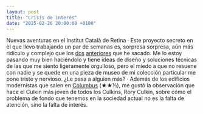 ```yaml
---
layout: post
title: "Crisis de interés"
date: "2025-02-26 20:00:00 +0100"
---
```


Nuevas aventuras en el Institut Català de Retina · Este proyecto secreto en el
que llevo trabajando un par de semanas es, sorpresa sorpresa, aún más ridículo
y complejo que los [dos](https://binocularshot.com/)
[anteriores](https://booksaboteur.com) que he sacado. Me lo estoy pasando muy
bien haciéndolo y tiene
ideas de diseño y soluciones técnicas de las que me siento ligeramente
orgulloso, pero el miedo a que no resuene con nadie y se quede en una pieza de
museo de mi colección particular me pone triste y nervioso. ¿Le pasa a alguien más? · Además de los edificios modernistas
que salen en [Columbus](https://letterboxd.com/javier/film/columbus-2017) (★★½),
me gustó la observación que hace el Culkin más joven de todos los Culkins, Rory Culkin,
sobre cómo el problema de fondo que tenemos en la sociedad actual no es la falta
de atención, sino la falta de interés.
